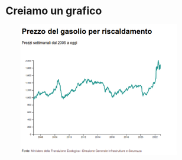 # Creiamo un grafico

<figure><img src="https://raw.githubusercontent.com/CapMar00/d3js-line-chart/main/img/Prezzo-del-gasolio-per-il-riscaldamento.png" alt=""><figcaption></figcaption></figure>
